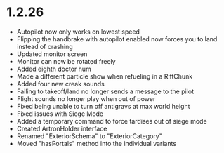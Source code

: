 # 1.2.26
- Autopilot now only works on lowest speed
- Flipping the handbrake with autopilot enabled now forces you to land instead of crashing
- Updated monitor screen
- Monitor can now be rotated freely
- Added eighth doctor hum
- Made a different particle show when refueling in a RiftChunk
- Added four new creak sounds
- Failing to takeoff/land no longer sends a message to the pilot
- Flight sounds no longer play when out of power
- Fixed being unable to turn off antigravs at max world height
- Fixed issues with Siege Mode
- Added a temporary command to force tardises out of siege mode
- Created ArtronHolder interface
- Renamed "ExteriorSchema" to "ExteriorCategory"
- Moved "hasPortals" method into the individual variants
